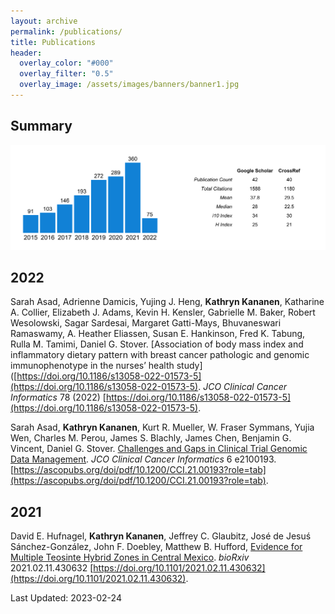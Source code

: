 ```yaml
---
layout: archive
permalink: /publications/
title: Publications
header:
  overlay_color: "#000"
  overlay_filter: "0.5"
  overlay_image: /assets/images/banners/banner1.jpg
---
```


<!-- [2018](#2018)     [2017](#2017)     [2016](#2016)     [2015](#2015)     [2014](#2014)     [2013](#2013) -->

## Summary

![Citation Summary](/assets/images/publications/citation_summary.png)

## 2022

Sarah Asad, Adrienne Damicis, Yujing J. Heng, **Kathryn Kananen**, Katharine A. Collier, Elizabeth J. Adams, Kevin H. Kensler, Gabrielle M. Baker, Robert Wesolowski, Sagar Sardesai, Margaret Gatti-Mays, Bhuvaneswari Ramaswamy, A. Heather Eliassen, Susan E. Hankinson, Fred K. Tabung, Rulla M. Tamimi, Daniel G. Stover. [Association of body mass index and inflammatory dietary pattern with breast cancer pathologic and genomic immunophenotype in the nurses’ health study]([https://doi.org/10.1186/s13058-022-01573-5](https://doi.org/10.1186/s13058-022-01573-5). *JCO Clinical Cancer Informatics* 78 (2022) [<i class="ai ai-doi"></i>https://doi.org/10.1186/s13058-022-01573-5](https://doi.org/10.1186/s13058-022-01573-5). [<i class="fas fa-file-pdf"></i>](https://raw.githubusercontent.com/darencard/darencard.github.io/master/assets/pdfs/Association_of_body_mass_index_and_inflammatory_dietary_pattern_with_breast_cancer_pathologic_and_genomic_immunophenotype_in_the_nurses_health_study.pdf)

Sarah Asad, **Kathryn Kananen**, Kurt R. Mueller, W. Fraser Symmans, Yujia Wen, Charles M. Perou, James S. Blachly, James Chen, Benjamin G. Vincent, Daniel G. Stover. [Challenges and Gaps in Clinical Trial Genomic Data Management]([10.1200/CCI.21.00193](https://ascopubs.org/doi/pdf/10.1200/CCI.21.00193?role=tab)). *JCO Clinical Cancer Informatics* 6 e2100193. [<i class="ai ai-doi"></i>https://ascopubs.org/doi/pdf/10.1200/CCI.21.00193?role=tab](https://ascopubs.org/doi/pdf/10.1200/CCI.21.00193?role=tab). [<i class="fas fa-file-pdf"></i>](https://raw.githubusercontent.com/darencard/darencard.github.io/master/assets/pdfs/Challenges_and_Gaps_in_Clinical_Trial_Genomic_Data_Management.pdf)

## 2021

David E. Hufnagel, **Kathryn Kananen**, Jeffrey C. Glaubitz, José de Jesuś Sánchez-González, John F. Doebley, Matthew B. Hufford, [Evidence for Multiple Teosinte Hybrid Zones in Central Mexico](https://www.biorxiv.org/content/10.1101/2021.02.11.430632v1). *bioRxiv* 2021.02.11.430632 [<i class="ai ai-doi"></i>https://doi.org/10.1101/2021.02.11.430632](https://doi.org/10.1101/2021.02.11.430632). [<i class="fas fa-file-pdf"></i>](https://raw.githubusercontent.com/kekananen/kekananen.github.io/master/assets/pdfs/Evidence_for_Multiple_Teosinte_Hybrid_Zones_in_Central_Mexico.pdf)


Last Updated: 2023-02-24
